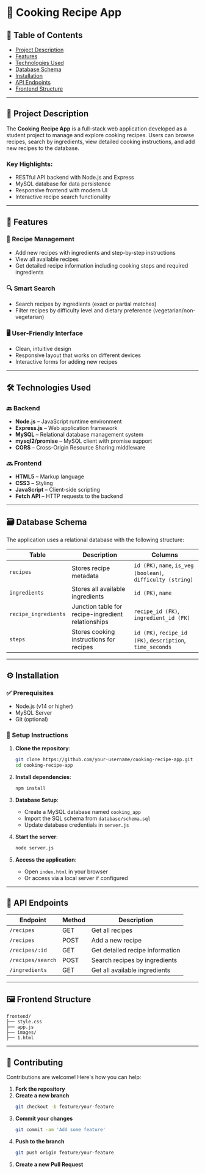 # 🍲 Cooking Recipe App

## 📑 Table of Contents

- [Project Description](#project-description)  
- [Features](#features)  
- [Technologies Used](#technologies-used)  
- [Database Schema](#database-schema)  
- [Installation](#installation)  
- [API Endpoints](#api-endpoints)  
- [Frontend Structure](#frontend-structure)  
 

---

## 📘 Project Description

The **Cooking Recipe App** is a full-stack web application developed as a student project to manage and explore cooking recipes. Users can browse recipes, search by ingredients, view detailed cooking instructions, and add new recipes to the database.

### Key Highlights:

- RESTful API backend with Node.js and Express  
- MySQL database for data persistence  
- Responsive frontend with modern UI  
- Interactive recipe search functionality  

---

## 🚀 Features

### 🔧 Recipe Management

- Add new recipes with ingredients and step-by-step instructions  
- View all available recipes  
- Get detailed recipe information including cooking steps and required ingredients  

### 🔍 Smart Search

- Search recipes by ingredients (exact or partial matches)  
- Filter recipes by difficulty level and dietary preference (vegetarian/non-vegetarian)  

### 🖥️ User-Friendly Interface

- Clean, intuitive design  
- Responsive layout that works on different devices  
- Interactive forms for adding new recipes  

---

## 🛠️ Technologies Used

### 🔙 Backend

- **Node.js** – JavaScript runtime environment  
- **Express.js** – Web application framework  
- **MySQL** – Relational database management system  
- **mysql2/promise** – MySQL client with promise support  
- **CORS** – Cross-Origin Resource Sharing middleware  

### 🔜 Frontend

- **HTML5** – Markup language  
- **CSS3** – Styling  
- **JavaScript** – Client-side scripting  
- **Fetch API** – HTTP requests to the backend  

---

## 🗃️ Database Schema

The application uses a relational database with the following structure:

| Table               | Description                                | Columns                                                                 |
|--------------------|--------------------------------------------|-------------------------------------------------------------------------|
| `recipes`          | Stores recipe metadata                     | `id (PK)`, `name`, `is_veg (boolean)`, `difficulty (string)`           |
| `ingredients`      | Stores all available ingredients           | `id (PK)`, `name`                                                      |
| `recipe_ingredients` | Junction table for recipe-ingredient relationships | `recipe_id (FK)`, `ingredient_id (FK)`                          |
| `steps`            | Stores cooking instructions for recipes    | `id (PK)`, `recipe_id (FK)`, `description`, `time_seconds`             |

---

## ⚙️ Installation

### ✅ Prerequisites

- Node.js (v14 or higher)  
- MySQL Server  
- Git (optional)  

### 🧾 Setup Instructions

1. **Clone the repository**:
   ```bash
   git clone https://github.com/your-username/cooking-recipe-app.git
   cd cooking-recipe-app
   ```

2. **Install dependencies**:
   ```bash
   npm install
   ```

3. **Database Setup**:
   - Create a MySQL database named `cooking_app`  
   - Import the SQL schema from `database/schema.sql`  
   - Update database credentials in `server.js`  

4. **Start the server**:
   ```bash
   node server.js
   ```

5. **Access the application**:
   - Open `index.html` in your browser  
   - Or access via a local server if configured  

---

## 📡 API Endpoints

| Endpoint            | Method | Description                        |
|---------------------|--------|------------------------------------|
| `/recipes`          | GET    | Get all recipes                    |
| `/recipes`          | POST   | Add a new recipe                   |
| `/recipes/:id`      | GET    | Get detailed recipe information    |
| `/recipes/search`   | POST   | Search recipes by ingredients      |
| `/ingredients`      | GET    | Get all available ingredients      |

---

## 🖼️ Frontend Structure

```
frontend/
├── style.css  
├── app.js  
├── images/
├── 1.html

```

---


## 🤝 Contributing

Contributions are welcome! Here's how you can help:

1. **Fork the repository**  
2. **Create a new branch**  
   ```bash
   git checkout -b feature/your-feature
   ```
3. **Commit your changes**  
   ```bash
   git commit -am 'Add some feature'
   ```
4. **Push to the branch**  
   ```bash
   git push origin feature/your-feature
   ```
5. **Create a new Pull Request**


